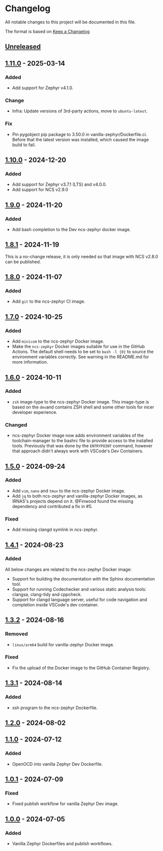 # Changelog

All notable changes to this project will be documented in this file.

The format is based on [Keep a Changelog](https://keepachangelog.com/en/1.0.0/)

## [Unreleased]

## [1.11.0] - 2025-03-14

### Added

- Add support for Zephyr v4.1.0.

### Change

- Infra: Update versions of 3rd-party actions, move to `ubuntu-latest`.

### Fix

- Pin pygobject pip package to 3.50.0 in vanilla-zephyr/Dockerfile.ci. Before that the latest
  version was installed, which caused the image build to fail.

## [1.10.0] - 2024-12-20

### Added

- Add support for Zephyr v3.7.1 (LTS) and v4.0.0.
- Add support for NCS v2.9.0

## [1.9.0] - 2024-11-20

### Added

- Add bash completion to the Dev ncs-zephyr docker image.

## [1.8.1] - 2024-11-19

This is a no-change release, it is only needed so that image with NCS v2.8.0 can be published.

## [1.8.0] - 2024-11-07

### Added

- Add `git` to the ncs-zephyr CI image.

## [1.7.0] - 2024-10-25

### Added

- Add `minicom` to the ncs-zephyr Docker image.
- Make the `ncs-zephyr` Docker images suitable for use in the GitHub Actions. The default shell
  needs to be set to `bash -l {0}` to source the environment variables correctly. See warning in the
  README.md for more information.

## [1.6.0] - 2024-10-11

### Added

- `zsh` image-type to the ncs-zephyr Docker image. This image-type is based on the `dev`and contains
  ZSH shell and some other tools for nicer developer experience.

### Changed

- ncs-zephyr Docker image now adds environment variables of the toolchain-manager to the bashrc file
  to provide access to the installed tools. Previously that was done by the `ENTRYPOINT` command,
  however that approach didn't always work with VSCode's Dev Containers.

## [1.5.0] - 2024-09-24

### Added

- Add `vim`, `nano` and `tmux` to the ncs-zephyr Docker image.
- Add `jq` to both ncs-zephyr and vanilla-zephyr Docker images, as IRNAS's projects depend on it.
  @Finwood found the missing dependency and contributed a fix in #5.

### Fixed

- Add missing clangd symlink in ncs-zephyr.

## [1.4.1] - 2024-08-23

### Added

All below changes are related to the ncs-zephyr Docker image:

- Support for building the documentation with the Sphinx documentation tool.
- Support for running Codechecker and various static analysis tools: clangsa, clang-tidy and
  cppcheck.
- Support for clangd language server, useful for code navigation and completion inside VSCode's dev
  container.

## [1.3.2] - 2024-08-16

### Removed

- `linux/arm64` build for vanilla-zephyr Docker image.

### Fixed

- Fix the upload of the Docker image to the GitHub Container Registry.

## [1.3.1] - 2024-08-14

### Added

- ssh program to the ncs-zephyr Dockerfile.

## [1.2.0] - 2024-08-02

## [1.1.0] - 2024-07-12

### Added

- OpenOCD into vanilla Zephyr Dev Dockerfile.

## [1.0.1] - 2024-07-09

### Fixed

- Fixed publish workflow for vanilla Zephyr Dev image.

## [1.0.0] - 2024-07-05

### Added

- Vanilla Zephyr Dockerfiles and publish workflows.

[unreleased]: https://github.com/IRNAS/irnas-docker-software/compare/v1.11.0...HEAD
[1.11.0]: https://github.com/IRNAS/irnas-docker-software/compare/v1.10.0...v1.11.0
[1.10.0]: https://github.com/IRNAS/irnas-docker-software/compare/v1.9.0...v1.10.0
[1.9.0]: https://github.com/IRNAS/irnas-docker-software/compare/v1.8.1...v1.9.0
[1.8.1]: https://github.com/IRNAS/irnas-docker-software/compare/v1.8.0...v1.8.1
[1.8.0]: https://github.com/IRNAS/irnas-docker-software/compare/v1.7.0...v1.8.0
[1.7.0]: https://github.com/IRNAS/irnas-docker-software/compare/v1.6.0...v1.7.0
[1.6.0]: https://github.com/IRNAS/irnas-docker-software/compare/v1.5.0...v1.6.0
[1.5.0]: https://github.com/IRNAS/irnas-docker-software/compare/v1.4.1...v1.5.0
[1.4.1]: https://github.com/IRNAS/irnas-docker-software/compare/v1.3.2...v1.4.1
[1.3.2]: https://github.com/IRNAS/irnas-docker-software/compare/v1.3.1...v1.3.2
[1.3.1]: https://github.com/IRNAS/irnas-docker-software/compare/v1.2.0...v1.3.1
[1.2.0]: https://github.com/IRNAS/irnas-docker-software/compare/v1.1.0...v1.2.0
[1.1.0]: https://github.com/IRNAS/irnas-docker-software/compare/v1.0.1...v1.1.0
[1.0.1]: https://github.com/IRNAS/irnas-docker-software/compare/v1.0.0...v1.0.1
[1.0.0]: https://github.com/IRNAS/irnas-docker-software/compare/b08044e0137bcbbf5f060545de6b2d2a9f1ee8d8...v1.0.0

